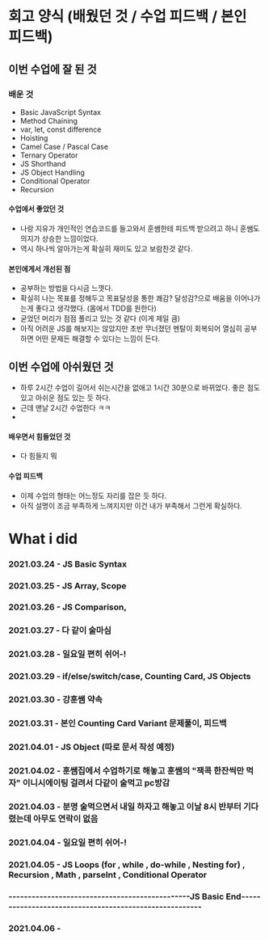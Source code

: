 # 회고 양식 (배웠던 것 / 수업 피드백 / 본인 피드백)

## 이번 수업에 잘 된 것 

### 배운 것
- Basic JavaScript Syntax
- Method Chaining
- var, let, const difference
- Hoisting
- Camel Case / Pascal Case
- Ternary Operator
- JS Shorthand
- JS Object Handling
- Conditional Operator
- Recursion


#### 수업에서 좋았던 것
- 나랑 지유가 개인적인 연습코드를 들고와서 훈쌤한테 피드백 받으려고 하니 훈쌤도 의지가 상승한 느낌이었다.
- 역시 하나씩 알아가는게 확실히 재미도 있고 보람찬것 같다.

#### 본인에게서 개선된 점
- 공부하는 방법을 다시금 느꼇다. 
- 확실히 나는 목표를 정해두고 목표달성을 통한 쾌감? 달성감?으로 배움을 이어나가는게 좋다고 생각했다. (몸에서 TDD를 원한다)
- 굳었던 머리가 점점 풀리고 있는 것 같다 (이게 제일 큼)
- 아직 어려운 JS를 해보지는 않았지만 초반 무너졌던 멘탈이 회복되어 열심히 공부하면 어떤 문제든 해결할 수 있다는 느낌이 든다.

## 이번 수업에 아쉬웠던 것
- 하루 2시간 수업이 길어서 쉬는시간을 없애고 1시간 30분으로 바뀌었다. 좋은 점도 있고 아쉬운 점도 있는 듯 하다.
- 근데 맨날 2시간 수업한다 ㅋㅋ
- 

#### 배우면서 힘들었던 것
- 다 힘들지 뭐

#### 수업 피드백
- 이제 수업의 형태는 어느정도 자리를 잡은 듯 하다.
- 아직 설명이 조금 부족하게 느껴지지만 이건 내가 부족해서 그런게 확실하다.

# What i did

### 2021.03.24 - JS Basic Syntax
### 2021.03.25 - JS Array, Scope
### 2021.03.26 - JS Comparison, 
### 2021.03.27 - 다 같이 술마심
### 2021.03.28 - 일요일 편히 쉬어-!
### 2021.03.29 - if/else/switch/case, Counting Card, JS Objects
### 2021.03.30 - 강훈쌤 약속
### 2021.03.31 - 본인 Counting Card Variant 문제풀이, 피드백
### 2021.04.01 - JS Object (따로 문서 작성 예정)
### 2021.04.02 - 훈쌤집에서 수업하기로 해놓고 훈쌤의 "잭콕 한잔씩만 먹자" 이니시에이팅 걸려서 다같이 술먹고 pc방감
### 2021.04.03 - 분명 술먹으면서 내일 하자고 해놓고 이날 8시 반부터 기다렸는데 아무도 연락이 없음
### 2021.04.04 - 일요일 편히 쉬어-!
### 2021.04.05 - JS Loops (for , while , do-while , Nesting for) , Recursion , Math , parseInt , Conditional Operator
### -----------------------------------------------JS Basic End-------------------------------------------------------
### 2021.04.06 - 
